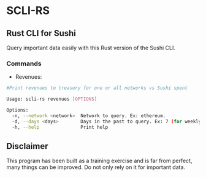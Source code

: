 # SCLI-RS

## Rust CLI for Sushi

Query important data easily with this Rust version of the Sushi CLI.

### Commands

* Revenues:
```bash
#Print revenues to treasury for one or all networks vs Sushi spent

Usage: scli-rs revenues [OPTIONS]

Options:
  -n, --network <network>  Network to query. Ex: ethereum.
  -d, --days <days>        Days in the past to query. Ex: 7 (for weekly revenue) [default: 1]
  -h, --help               Print help
  ```

## Disclaimer

This program has been built as a training exercise and is far from perfect, many things can be improved.
Do not only rely on it for important data.